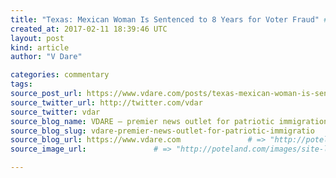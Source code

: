 ```yaml
---
title: "Texas: Mexican Woman Is Sentenced to 8 Years for Voter Fraud" # => "I Made a Pretty Gem - Planet.rb"
created_at: 2017-02-11 18:39:46 UTC
layout: post
kind: article
author: "V Dare"

categories: commentary
tags: 
source_post_url: https://www.vdare.com/posts/texas-mexican-woman-is-sentenced-to-8-years-for-voter-fraud    # => "http://poteland.com/blog/i-made-a-pretty-gem-planet-dot-rb/"
source_twitter_url: http://twitter.com/vdar
source_twitter: vdar
source_blog_name: VDARE – premier news outlet for patriotic immigration reform
source_blog_slug: vdare-premier-news-outlet-for-patriotic-immigratio              # => "this-is-where-i-tell-you-stuff"
source_blog_url: https://www.vdare.com               # => "http://poteland.com/articles"
source_image_url:               # => "http://poteland.com/images/site-logo.png"

---
```



<!--
   &lt;div class=&quot;pf-content&quot;&gt;&lt;p&gt;&lt;img src=&quot;http://www.limitstogrowth.org/ltg-uploads/2017/02/OrtegaSentencedVoterFraud-nytFPfeb11-2017.png&quot; align=&quot;right&quot;&gt;&lt;/p&gt;
&lt;p&gt;Rosa Maria Ortega’s mug should be made into a poster warning about voter fraud and plastered near every polling place in America. There’s nothing like hard time in the big house to show a government’s seriousness about a crime — and voter fraud needs to be prioritized, particularly when the perp is a moocher illegal alien. Mexicans do not have America’s best interests at heart.&lt;/p&gt;
&lt;p&gt;&lt;span style=&quot;color: #993300;&quot;&gt;&lt;i&gt;Ortega’s crime rated a front-page spot on the New York Times’ Saturday edition.&lt;/i&gt;&lt;/span&gt;&lt;/p&gt;
&lt;p&gt; &lt;/p&gt;
&lt;p&gt;&lt;/p&gt;
&lt;p&gt;Details about the case show the Mexican has been comfortable as a liar: Ortega checked a box on her driver’s license form showing she was not a US citizen, but she indicated on a voter application that she was an American citizen and eligible to vote.&lt;/p&gt;
&lt;p&gt;Sweet that she got a nice long sentence. A few more cases like that and word will get out that there is a new sheriff in Washington DC.&lt;/p&gt;
&lt;blockquote&gt;&lt;p&gt;&lt;em&gt;&lt;a href=&quot;http://www.foxnews.com/us/2017/02/11/mexican-woman-in-texas-sentenced-to-8-years-in-prison-for-voter-fraud.html&quot;&gt;&lt;b&gt;Mexican woman in Texas sentenced to 8 years in prison for voter fraud&lt;/b&gt;&lt;/a&gt;,&lt;/em&gt; Fox News, February 11, 2017&lt;/p&gt;
&lt;p&gt;A Mexican citizen living in Texas was sentenced this week to eight years in prison for voting illegally in elections in 2012 and 2014.&lt;/p&gt;
&lt;p&gt;Rosa Maria Ortega, 37, was found guilty Wednesday on two counts of illegal voting after she falsely claimed to be a United States citizen and voted at least five times between 2012 and 2014.&lt;/p&gt;
&lt;p&gt;A jury sentenced her Thursday to eight years in prison and a $5,000 fine.&lt;/p&gt;
&lt;p&gt;&lt;a href=&quot;http://www.dallasnews.com/news/tarrant-county/2017/02/08/grand-prairie-woman-found-guilty-illegal-voting&quot;&gt;The Dallas News&lt;/a&gt; reported Ortega voted in the November 2012 election and May 2014 GOP primary runoff in Dallas County.&lt;/p&gt;&lt;div id=&quot;57966237cc52c74a5e1363c4&quot; class=&quot;vdb_player vdb_57966237cc52c74a5e1363c456bcd17ce4b018167fea5539&quot;&gt;    &lt;/div&gt;
&lt;p&gt;According to &lt;a href=&quot;http://www.fox4news.com/news/235008409-story&quot;&gt;Fox 4 News&lt;/a&gt;, Ortega’s identity came into question after she tried to register to vote twice in Tarrant County. Both applications were denied.&lt;/p&gt;
&lt;p&gt;She had voted in five elections in Dallas before her registration was canceled in April 2015.Texas Attorney General Ken Paxton – for whom Ortega voted in 2014 – assisted in the prosecution.&lt;/p&gt;
&lt;p&gt;“This case shows how serious Texas is about keeping its elections secure, and the outcome sends a message that violators of the state’s election law will be prosecuted to the fullest,” he said.&lt;span id=&quot;more-14729&quot;&gt;&lt;/span&gt;&lt;/p&gt;
&lt;p&gt;According to the &lt;a href=&quot;https://www.nytimes.com/2017/02/10/us/illegal-voting-gets-texas-woman-8-years-in-prison-and-certain-deportation.html&quot;&gt;New York Times&lt;/a&gt;, Ortega was born in Monterrey, Mexico and brought to the U.S. by her mother as an infant. More than a decade later, her mother was deported and Ortega became a permanent resident.&lt;/p&gt;
&lt;p&gt;In her defense, Ortega testified that she didn’t understand the differences between the rights granted to citizens and the rights granted to legal residents.&lt;/p&gt;
&lt;p&gt;“My mom just used us to get stamps. She never gave us love or guidance. She got deported,” she said, according to Fox 4. “All my life since I worked, I always on my knowledge thought I was a U.S. citizen because I never knew the difference of U.S. citizen and U.S. resident. And the point is if I knew, everything would’ve been the correct way.”&lt;/p&gt;
&lt;p&gt;The Dallas News reported that prosecutors showed that Ortega has checked a box on her driver’s license form indicating she was not a citizen.&lt;/p&gt;
&lt;p&gt;However, the Dallas County election administrator said Ortega had filled out a voter application and checked that she was a citizen in 2015.&lt;/p&gt;
&lt;p&gt;Voter fraud became a hot topic after President Trump made an unsubstantiated claim that he would have won the popular vote if millions had not voted illegally.&lt;/p&gt;
&lt;p&gt;In addition to the long prison sentence, Ortega is likely to be deported, her lawyer Clark Birdsall said.&lt;/p&gt;
&lt;p&gt;“She’ll do eight years in a Texas prison,” he told the Times. “And then she’ll be deported, and wake up blinking and scratching in a country she doesn’t know.”&lt;/p&gt;&lt;/blockquote&gt;
&lt;/div&gt;           # => "I’ve been hurting to write this ever since we had the idea of creating a Planet for Cubox..." (Continued)
   vdare-premier-news-outlet-for-patriotic-immigratio              # => "this-is-where-i-tell-you-stuff"
   https://www.vdare.com               # => "http://poteland.com/articles"
                 # => "http://poteland.com/images/site-logo.png"
<div class="pf-content"><p><img src="http://www.limitstogrowth.org/ltg-uploads/2017/02/OrtegaSentencedVoterFraud-nytFPfeb11-2017.png" align="right"></p>
<p>Rosa Maria Ortega’s mug should be made into a poster warning about voter fraud and plastered near every polling place in America. There’s nothing like hard time in the big house to show a government’s seriousness about a crime — and voter fraud needs to be prioritized, particularly when the perp is a moocher illegal alien. Mexicans do not have America’s best interests at heart.</p>
<p><span style="color: #993300;"><i>Ortega’s crime rated a front-page spot on the New York Times’ Saturday edition.</i></span></p>
<p> </p>
<p></p>
<p>Details about the case show the Mexican has been comfortable as a liar: Ortega checked a box on her driver’s license form showing she was not a US citizen, but she indicated on a voter application that she was an American citizen and eligible to vote.</p>
<p>Sweet that she got a nice long sentence. A few more cases like that and word will get out that there is a new sheriff in Washington DC.</p>
<blockquote><p><em><a href="http://www.foxnews.com/us/2017/02/11/mexican-woman-in-texas-sentenced-to-8-years-in-prison-for-voter-fraud.html"><b>Mexican woman in Texas sentenced to 8 years in prison for voter fraud</b></a>,</em> Fox News, February 11, 2017</p>
<p>A Mexican citizen living in Texas was sentenced this week to eight years in prison for voting illegally in elections in 2012 and 2014.</p>
<p>Rosa Maria Ortega, 37, was found guilty Wednesday on two counts of illegal voting after she falsely claimed to be a United States citizen and voted at least five times between 2012 and 2014.</p>
<p>A jury sentenced her Thursday to eight years in prison and a $5,000 fine.</p>
<p><a href="http://www.dallasnews.com/news/tarrant-county/2017/02/08/grand-prairie-woman-found-guilty-illegal-voting">The Dallas News</a> reported Ortega voted in the November 2012 election and May 2014 GOP primary runoff in Dallas County.</p><div id="57966237cc52c74a5e1363c4" class="vdb_player vdb_57966237cc52c74a5e1363c456bcd17ce4b018167fea5539">    </div>
<p>According to <a href="http://www.fox4news.com/news/235008409-story">Fox 4 News</a>, Ortega’s identity came into question after she tried to register to vote twice in Tarrant County. Both applications were denied.</p>
<p>She had voted in five elections in Dallas before her registration was canceled in April 2015.Texas Attorney General Ken Paxton – for whom Ortega voted in 2014 – assisted in the prosecution.</p>
<p>“This case shows how serious Texas is about keeping its elections secure, and the outcome sends a message that violators of the state’s election law will be prosecuted to the fullest,” he said.<span id="more-14729"></span></p>
<p>According to the <a href="https://www.nytimes.com/2017/02/10/us/illegal-voting-gets-texas-woman-8-years-in-prison-and-certain-deportation.html">New York Times</a>, Ortega was born in Monterrey, Mexico and brought to the U.S. by her mother as an infant. More than a decade later, her mother was deported and Ortega became a permanent resident.</p>
<p>In her defense, Ortega testified that she didn’t understand the differences between the rights granted to citizens and the rights granted to legal residents.</p>
<p>“My mom just used us to get stamps. She never gave us love or guidance. She got deported,” she said, according to Fox 4. “All my life since I worked, I always on my knowledge thought I was a U.S. citizen because I never knew the difference of U.S. citizen and U.S. resident. And the point is if I knew, everything would’ve been the correct way.”</p>
<p>The Dallas News reported that prosecutors showed that Ortega has checked a box on her driver’s license form indicating she was not a citizen.</p>
<p>However, the Dallas County election administrator said Ortega had filled out a voter application and checked that she was a citizen in 2015.</p>
<p>Voter fraud became a hot topic after President Trump made an unsubstantiated claim that he would have won the popular vote if millions had not voted illegally.</p>
<p>In addition to the long prison sentence, Ortega is likely to be deported, her lawyer Clark Birdsall said.</p>
<p>“She’ll do eight years in a Texas prison,” he told the Times. “And then she’ll be deported, and wake up blinking and scratching in a country she doesn’t know.”</p></blockquote>
</div><div class="">
    <i>Source: <a href="https://www.vdare.com">VDARE – premier news outlet for patriotic immigration reform</a></i>
</div>
